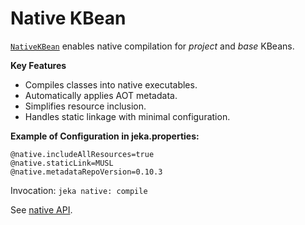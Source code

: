 # Native KBean

<!-- header-autogen-doc -->

[`NativeKBean`](https://github.com/jeka-dev/jeka/blob/master/core/src/main/java/dev/jeka/core/tool/builtins/tooling/nativ/NativeKBean.java) enables native compilation for *project* and *base* KBeans.

**Key Features**

- Compiles classes into native executables.
- Automatically applies AOT metadata.
- Simplifies resource inclusion.
- Handles static linkage with minimal configuration.

**Example of Configuration in jeka.properties:**
```properties
@native.includeAllResources=true
@native.staticLink=MUSL
@native.metadataRepoVersion=0.10.3
```

Invocation: `jeka native: compile`

See [native API](api-native.md).

<!-- body-autogen-doc -->